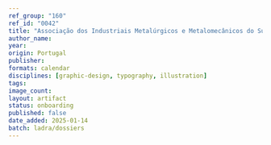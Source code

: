 ```yaml
---
ref_group: "160"
ref_id: "0042"
title: "Associação dos Industriais Metalúrgicos e Metalomecânicos do Sul"
author_name:
year:
origin: Portugal
publisher:
formats: calendar
disciplines: [graphic-design, typography, illustration]
tags:
image_count:
layout: artifact
status: onboarding
published: false
date_added: 2025-01-14
batch: ladra/dossiers
---
```

